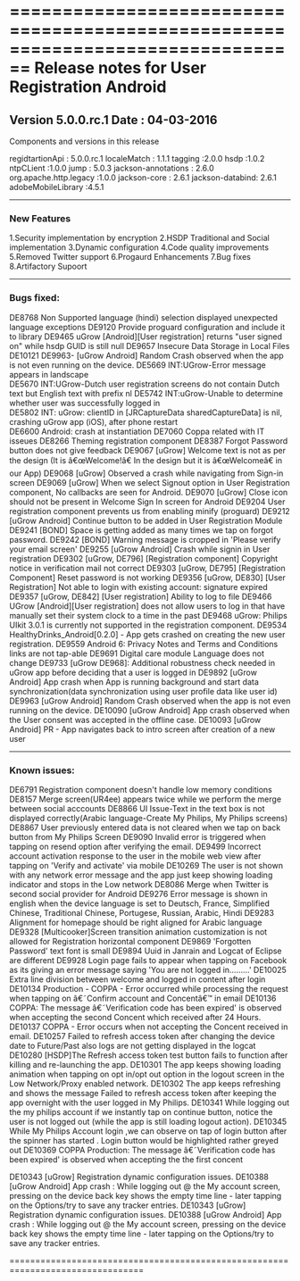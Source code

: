 
================================================================================
Release notes for User Registration Android 
================================================================================
Version 5.0.0.rc.1     Date : 04-03-2016
--------------------------------------------------------------------------------
Components and versions in this release

regidtartionApi : 5.0.0.rc.1
localeMatch : 1.1.1
tagging :2.0.0
hsdp :1.0.2
ntpCLient :1.0.0
jump : 5.0.3
jackson-annotations : 2.6.0
org.apache.http.legacy :1.0.0
jackson-core : 2.6.1
jackson-databind: 2.6.1
adobeMobileLibrary :4.5.1



--------------------------------------------------------------------------------
### New Features 
1.Security implementation by encryption 
2.HSDP Traditional and Social implementation
3.Dynamic configuration
4.Code quality improvements
5.Removed Twitter support
6.Progaurd Enhancements
7.Bug fixes
8.Artifactory Supoort





--------------------------------------------------------------------------------
### Bugs fixed:

DE8768	Non Supported language (hindi) selection displayed unexpected language exceptions
DE9120	Provide proguard configuration and include it to library
DE9465	uGrow [Android][User registration] returns "user signed on" while hsdp GUID is still null
DE9657	Insecure Data Storage in Local Files
DE10121	DE9963- [uGrow Android] Random Crash observed when the app is not even running on the device.
DE5669	INT:UGrow-Error message appears in landscape	
DE5670	INT:UGrow-Dutch user registration screens do not contain Dutch text but English text with prefix nl	
DE5742	INT:uGrow-Unable to determine whether user was successfully logged in	
DE5802	INT: uGrow: clientID in  [JRCaptureData sharedCaptureData] is nil, crashing uGrow app (iOS), after phone restart	
DE6600	Android: crash at instantiation
DE7060	Coppa related with IT isseues
DE8266	Theming registration component
DE8387	Forgot Password button does not give feedback
DE9067	[uGrow] Welcome text is not as per the design (It is â€œWelcome!â€ In the design but it is â€œWelcomeâ€ in our App)
DE9068	[uGrow] Observed a crash while navigating from Sign-in screen
DE9069	[uGrow] When we select Signout option in User Registration component, No callbacks are seen for Android.
DE9070	[uGrow] Close icon should not be present in Welcome Sign In screen for Android
DE9204	User registration component prevents us from enabling minify (proguard)
DE9212	[uGrow Android] Continue button to be added in User Registration Module
DE9241	[BOND] Space is getting added as many times we tap on forgot password.
DE9242	[BOND] Warning message is cropped in 'Please verify your email screen'
DE9255	[uGrow Android] Crash while signin in User registration
DE9302	[uGrow, DE796] [Registration component] Copyright notice in verification mail not correct
DE9303	[uGrow, DE795] [Registration Component] Reset password is not working
DE9356	[uGrow, DE830] [User Registration] Not able to login with existing account: signature expired
DE9357	[uGrow, DE842] [User registration] Ability to log to file
DE9466	UGrow [Android][User registration] does not allow users to log in that have manually set their system clock to a time in the past
DE9468	uGrow: Philips UIkit 3.0.1 is currently not supported in the registration component.
DE9534	HealthyDrinks_Android[0.2.0] - App gets crashed on creating the new user registration.
DE9559	Android 6: Privacy Notes and Terms and Conditions links are not tap-able
DE9691	Digital care module Language does not change
DE9733	[uGrow DE968]: Additional robustness check needed in uGrow app before deciding that a user is logged in
DE9892	[uGrow Android] App crash when App is running background and start data synchronization(data synchronization using user profile data like user id)
DE9963	[uGrow Android] Random Crash observed when the app is not even running on the device.
DE10090	[uGrow Android] App crash observed when the User consent was accepted in the offline case.
DE10093	[uGrow Android] PR - App navigates back to intro screen after creation of a new user

--------------------------------------------------------------------------------
### Known issues:
DE6791	Registration component doesn't handle low memory conditions
DE8157	Merge screen(UR4ee) appears twice while we perform the merge between social acccounts
DE8866	UI Issue-Text in the text box is not displayed correctly(Arabic language-Create My Philips, My Philips screens)
DE8867	User previously entered data  is not cleared when we tap on back button from My Philips Screen
DE9090	Invalid error is triggered when tapping on resend option after verifying the email.
DE9499	Incorrect account activation response to the user in the mobile web view after tapping on 'Verify and activate' via mobile
DE10269	The user is not shown with any network error message and the app just keep showing loading indicator and stops in the Low network
DE8086	Merge when Twitter is second social provider for Android
DE9276	Error message is shown in english when the device language is set to Deutsch, France, Simplified Chinese, Traditional Chinese, Portugese, Russian, Arabic, Hindi
DE9283	Alignment for homepage should be right aligned for Arabic language
DE9328	[Multicooker]Screen transition animation customization is not allowed for Registration horizontal component
DE9869	'Forgotten Password' text font is small
DE9894	Uuid in Janrain and Logcat of Eclipse are different
DE9928	Login page fails to appear when tapping on Facebook as its giving an error message saying 'You are not logged in.........'
DE10025	Extra line division between welcome and logged in content after login
DE10134	Production - COPPA - Error occurred while processing the request when tapping on â€˜Confirm account and Concentâ€™ in email
DE10136	COPPA: The message â€˜Verification code has been expired' is observed when accepting the second Concent which received after 24 Hours.
DE10137	COPPA - Error occurs when not accepting the Concent received in email.
DE10257	Failed to refresh access token after changing the device date to Future/Past also logs are not getting displayed in the logcat
DE10280	[HSDP]The Refresh access token test button fails to function after killing and re-launching the app.
DE10301	The app keeps showing loading animation when tapping on opt in/opt out option in the logout screen in the Low Network/Proxy enabled network.
DE10302	The app keeps refreshing and shows the message Failed to refresh access token after keeping the app overnight with the user logged in My Philips.
DE10341	While logging out the my philips account if we instantly tap on continue button, notice the user is not logged out (while the app is still loading logout action).
DE10345	While My Philips Account login ,we can observe on tap of login button after the spinner has started . Login button would be highlighted rather greyed out
DE10369	COPPA Production: The message â€˜Verification code has been expired' is observed when accepting the the first concent

DE10343	[uGrow] Registration dynamic configuration issues.
DE10388	[uGrow Android] App crash : While logging out @ the My account screen, pressing on the device back key shows the empty time line - later tapping on the Options/try to save any tracker entries.
DE10343	[uGrow] Registration dynamic configuration issues.
DE10388	[uGrow Android] App crash : While logging out @ the My account screen, pressing on the device back key shows the empty time line - later tapping on the Options/try to save any tracker entries.

================================================================================



